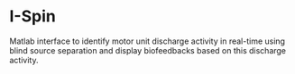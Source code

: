 # I-Spin
Matlab interface to identify motor unit discharge activity in real-time using blind source separation and display biofeedbacks based on this discharge activity.
